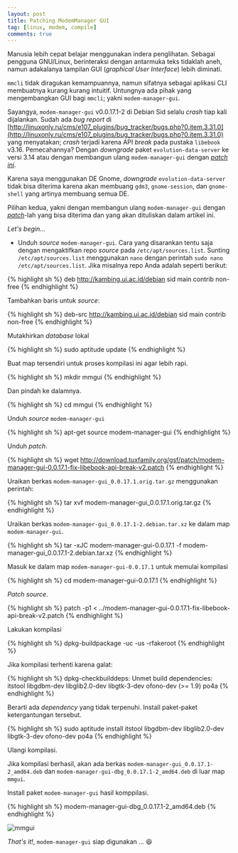 ```yaml
---
layout: post
title: Patching ModemManager GUI
tag: [linux, modem, compile]
comments: true
---
```


Manusia lebih cepat belajar menggunakan indera penglihatan. Sebagai pengguna GNU/Linux, berinteraksi dengan antarmuka teks tidaklah aneh, namun adakalanya tampilan GUI (*graphical User Interface*) lebih diminati.

`mmcli` tidak diragukan kemampuannya, namun sifatnya sebagai aplikasi CLI membuatnya kurang kurang intuitif. Untungnya ada pihak yang mengembangkan GUI bagi `mmcli`; yakni `modem-manager-gui`.

Sayangya, `modem-manager-gui` v0.0.17.1-2 di Debian Sid selalu *crash* tiap kali dijalankan. Sudah ada *bug report* di [http://linuxonly.ru/cms/e107_plugins/bug_tracker/bugs.php?0.item.3.31.0](http://linuxonly.ru/cms/e107_plugins/bug_tracker/bugs.php?0.item.3.31.0) yang menyatakan; *crash* terjadi karena API *break* pada pustaka `libebook` v3.16. Pemecahannya? Dengan *downgrade* paket `evolution-data-server` ke versi 3.14 atau dengan membangun ulang `modem-manager-gui` dengan [*patch ini*](http://download.tuxfamily.org/gsf/patch/modem-manager-gui-0.0.17.1-fix-libebook-api-break-v2.patch).

Karena saya menggunakan DE Gnome, *downgrade* `evolution-data-server` tidak bisa diterima karena akan membuang `gdm3`, `gnome-session`, dan `gnome-shell` yang artinya membuang semua DE.

Pilihan kedua, yakni dengan membangun ulang `modem-manager-gui` dengan [*patch*](http://download.tuxfamily.org/gsf/patch/modem-manager-gui-0.0.17.1-fix-libebook-api-break-v2.patch)-lah yang bisa diterima dan yang akan dituliskan dalam artikel ini.

*Let's begin...*

* Unduh *source* `modem-manager-gui`. Cara yang disarankan tentu saja dengan mengaktifkan repo *source* pada `/etc/apt/sources.list`.
Sunting `/etc/apt/sources.list` menggunakan `nano` dengan perintah `sudo nano /etc/apt/sources.list`. Jika misalnya repo Anda adalah seperti berikut:

{% highlight sh %}
deb http://kambing.ui.ac.id/debian sid main contrib non-free
{% endhighlight %}

Tambahkan baris untuk *source*:

{% highlight sh %}
deb-src http://kambing.ui.ac.id/debian sid main contrib non-free
{% endhighlight %}

Mutakhirkan *database* lokal

{% highlight sh %}
sudo aptitude update
{% endhighlight %}

Buat map tersendiri untuk proses kompilasi ini agar lebih rapi.

{% highlight sh %}
mkdir mmgui
{% endhighlight %}

Dan pindah ke dalamnya.

{% highlight sh %}
cd mmgui
{% endhighlight %}

Unduh *source* `modem-manager-gui`

{% highlight sh %}
apt-get source modem-manager-gui
{% endhighlight %}

Unduh *patch*.

{% highlight sh %}
wget http://download.tuxfamily.org/gsf/patch/modem-manager-gui-0.0.17.1-fix-libebook-api-break-v2.patch
{% endhighlight %}

Uraikan berkas `modem-manager-gui_0.0.17.1.orig.tar.gz` menggunakan perintah:

{% highlight sh %}
tar xvf modem-manager-gui_0.0.17.1.orig.tar.gz
{% endhighlight %}

Uraikan berkas `modem-manager-gui_0.0.17.1-2.debian.tar.xz` ke dalam map `modem-manager-gui`.

{% highlight sh %}
tar -xJC modem-manager-gui-0.0.17.1  -f modem-manager-gui_0.0.17.1-2.debian.tar.xz
{% endhighlight %}

Masuk ke dalam map `modem-manager-gui-0.0.17.1` untuk memulai kompilasi

{% highlight sh %}
cd modem-manager-gui-0.0.17.1
{% endhighlight %}

*Patch source*.

{% highlight sh %}
patch -p1 < ../modem-manager-gui-0.0.17.1-fix-libebook-api-break-v2.patch
{% endhighlight %}

Lakukan kompilasi

{% highlight sh %}
dpkg-buildpackage -uc -us -rfakeroot
{% endhighlight %}

Jika kompilasi terhenti karena galat:

{% highlight sh %}
dpkg-checkbuilddeps: Unmet build dependencies: itstool libgdbm-dev libglib2.0-dev libgtk-3-dev ofono-dev (>= 1.9) po4a
{% endhighlight %}

Berarti ada *dependency* yang tidak terpenuhi. Install paket-paket ketergantungan tersebut.

{% highlight sh %}
sudo aptitude install itstool libgdbm-dev libglib2.0-dev libgtk-3-dev ofono-dev po4a
{% endhighlight %}

Ulangi kompilasi.

Jika kompilasi berhasil, akan ada berkas `modem-manager-gui_0.0.17.1-2_amd64.deb` dan `modem-manager-gui-dbg_0.0.17.1-2_amd64.deb` di luar map `mmgui`.

Install paket `modem-manager-gui` hasil komppilasi.

{% highlight sh %}
modem-manager-gui-dbg_0.0.17.1-2_amd64.deb
{% endhighlight %}

![mmgui](http://i.imgur.com/3LyvSZ2.png)

*That's it!*, `modem-manager-gui` siap digunakan ... :satisfied:

